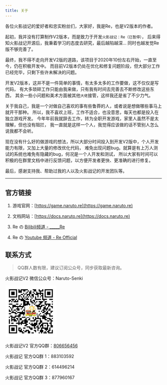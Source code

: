 ```yaml
---
title: 关于
---
```


各位火影战记的爱好者和忠实粉丝们，大家好，我是Re，也是V2版本的作者。

起初，我并没有打算制作V2版本，而是致力于开发`火影战记：Re（已暂停）`，
后来得知火影战记开源后，我秉着学习的态度去研究，最后越陷越深... 同时也越发觉Re版不够完善了。

最终，我不得不走向开发V2版的道路，该项目于2020年10份左右开始，一直至今，仍在积极开发中。
而目前V2版本仍处在优化和修复问题阶段，但大部分工作已经完毕，只剩下些许未解决的问题。

开发V2版本，这并不是一件简单的事情，有太多太多的工作要做，这不仅仅是写代码，
有大多琐碎工作只能由我来做，只有我有时间去完善去不断修改这些东西，
其余一些小问题和美术方面被其他`大佬`接管，这样我还是省了不少力气。

关于我自己，我是一个对做自己喜欢的事有些鲁莽的人，或者说是想做哪些事马上就开干那种。
所以，我不喜欢上班，工作不适合，也没意思，每天也都是投入在独立游戏开发。
今年年前我就辞去工作，转为全职开发游戏，家里人虽然不是太理解，但也没有阻拦，
我一直就是这样一个人，我觉得应该做的话不管别人怎么说我都不会听。

现在没有什么好的做游戏的想法，所以大部分时间投入到开发V2版中，个人开发能力有限，又加上大量的修改优化代码，
难免出现问题bug。就算是有上万人测试的系统也难免有隐藏的bug，何况是一个人开发和测试，
所以大家有时间可以积极的在群里文档中进行反馈问题，以方便开发者更快、更准确的进行修复。

最后，感谢支持我、帮助过我的人以及火影战记的开发团队等。

---

## 官方链接

1. 游戏官网：[https://game.naruto.re](https://game.naruto.re)

2. 文档网站：[https://docs.naruto.re](https://docs.naruto.re)

3. Re の [Bilibili频道 - _____Re](https://space.bilibili.com/122989580)

4. Re の [Youtube 频道 - Re Official](https://www.youtube.com/channel/UCL9gDeedGZdf3hjRd-Zr7cg)

## 联系方式

> QQ群人数有限，建议订阅公众号，同步获取最新咨询。

火影战记V2 微信公众号：Naruto-Senki

![wx](../assets/img/wx.jpg)

火影战记V2 官方QQ群：[806656456](https://jq.qq.com/?_wv=1027&k=8XMaykQb)

火影战记 官方QQ群 1：883103592

火影战记 官方QQ群 2：614496214

火影战记 官方QQ群 3：877960167
